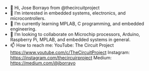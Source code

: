- 👋 Hi, Jose Borrayo from @thecircuitproject
- 👀 I’m interested in embedded systems, electronics, and microcontrollers.
- 🌱 I’m currently learning MPLAB, C programming, and embedded engineering.
- 💞️ I’m looking to collaborate on Microchip processors, Arduino, Raspberry Pi, MPLAB, and embedded systems in general.
- 📫 How to reach me:
  YouTube: The Circuit Project https://www.youtube.com/c/TheCircuitProject
  Instagram: https://instagram.com/thecircuirproject
  Medium: https://medium.com/@jborrayo

<!---
thecircuitproject/thecircuitproject is a ✨ special ✨ repository because its `README.md` (this file) appears on your GitHub profile.
You can click the Preview link to take a look at your changes.
--->
